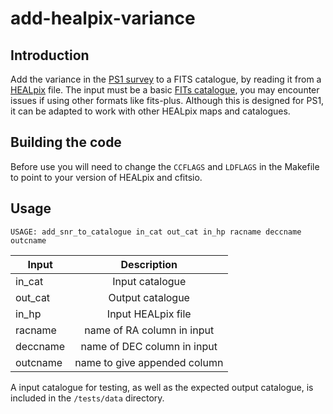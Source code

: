 # add-healpix-variance

## Introduction 
Add the variance in the [PS1 survey](https://panstarrs.stsci.edu/) to a FITS catalogue, by reading it from a 
[HEALpix](https://healpix.jpl.nasa.gov/) file. The input must be a 
basic [FITs catalogue](https://heasarc.gsfc.nasa.gov/fitsio/), you may encounter issues if using other formats like fits-plus. Although this is designed for PS1, it can be adapted to work with other HEALpix maps and catalogues.

## Building the code 
Before use you will need to change the `CCFLAGS` and `LDFLAGS` in the Makefile to point to your version of 
HEALpix and cfitsio.

## Usage
`USAGE: add_snr_to_catalogue in_cat out_cat in_hp racname deccname outcname`


| Input        | Description                 |
| -------------|:---------------------------:|
| in_cat       | Input catalogue             |
| out_cat      | Output catalogue            |
| in_hp        | Input HEALpix file          |
| racname      | name of RA column in input  |
| deccname     | name of DEC column in input |
| outcname     | name to give appended column|

A input catalogue for testing, as well as the expected output catalogue, is included in the `/tests/data` directory.
